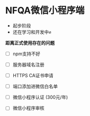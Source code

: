 # NFQA微信小程序端
- 起步阶段
- 还在学习和开发中✊



**距离正式使用存在的问题**

- [ ] npm支持不好

- [ ] 服务器域名注册
- [ ] HTTPS CA证书申请
- [ ] 端口添加进微信白名单
- [ ] 微信小程序认证 (300元/年)
- [ ] 微信小程序审核
